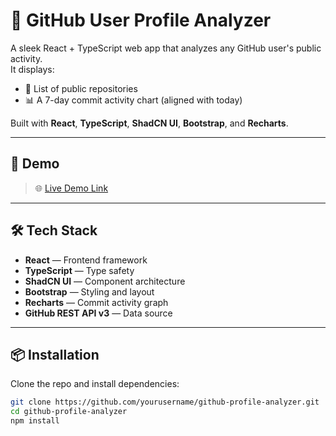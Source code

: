 # 🔎 GitHub User Profile Analyzer

A sleek React + TypeScript web app that analyzes any GitHub user's public activity.  
It displays:
- 📁 List of public repositories  
- 📊 A 7-day commit activity chart (aligned with today)

Built with **React**, **TypeScript**, **ShadCN UI**, **Bootstrap**, and **Recharts**.

---

## 🚀 Demo
> 🌐 [Live Demo Link](https://your-deployment-url.vercel.app)

---

## 🛠️ Tech Stack

- **React** — Frontend framework  
- **TypeScript** — Type safety  
- **ShadCN UI** — Component architecture  
- **Bootstrap** — Styling and layout  
- **Recharts** — Commit activity graph  
- **GitHub REST API v3** — Data source

---

## 📦 Installation

Clone the repo and install dependencies:

```bash
git clone https://github.com/yourusername/github-profile-analyzer.git
cd github-profile-analyzer
npm install
